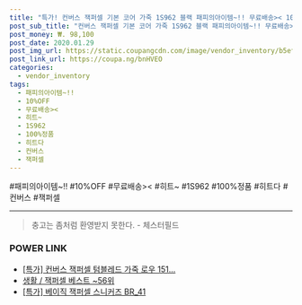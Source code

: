 ```yaml
--- 
title: "특가! 컨버스 잭퍼셀 기본 코어 가죽 1S962 블랙 패피의아이템~!! 무료배송>< 10%OFF 100%정품..." 
post_sub_title: "컨버스 잭퍼셀 기본 코어 가죽 1S962 블랙 패피의아이템~!! 무료배송>< 10%OFF 100%정품 히트다 히트~" 
post_money: ₩. 98,100 
post_date: 2020.01.29 
post_img_url: https://static.coupangcdn.com/image/vendor_inventory/b5ef/2d280d12c84424011e335b4bbe394496209e9f537fd26bb950cbdcf56240.jpg 
post_link_url: https://coupa.ng/bnHVEO 
categories: 
  - vendor_inventory 
tags: 
  - 패피의아이템~!! 
  - 10%OFF 
  - 무료배송>< 
  - 히트~ 
  - 1S962 
  - 100%정품 
  - 히트다 
  - 컨버스 
  - 잭퍼셀 
--- 
```

  #패피의아이템~!! #10%OFF #무료배송>< #히트~ #1S962 #100%정품 #히트다 #컨버스 #잭퍼셀 
<hr> 

> 충고는 좀처럼 환영받지 못한다. - 체스터필드 


### POWER LINK

* <a href="https://blog.naver.com/sakai111/221788343489" target="_blank">[특가] 컨버스 잭퍼셀 텀블레드 가죽 로우 151...</a>
* <a href="https://blog.naver.com/santokki14/221788288938" target="_blank">생활 / 잭퍼셀 베스트 ~56위</a>
* <a href="https://blog.naver.com/an0733/221789510274" target="_blank">[특가] 베이직 잭퍼셀 스니커즈 BR_41</a>
